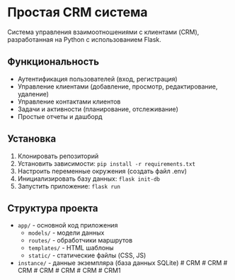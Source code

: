 # Простая CRM система

Система управления взаимоотношениями с клиентами (CRM), разработанная на Python с использованием Flask.

## Функциональность

- Аутентификация пользователей (вход, регистрация)
- Управление клиентами (добавление, просмотр, редактирование, удаление)
- Управление контактами клиентов
- Задачи и активности (планирование, отслеживание)
- Простые отчеты и дашборд

## Установка

1. Клонировать репозиторий
2. Установить зависимости: `pip install -r requirements.txt`
3. Настроить переменные окружения (создать файл .env)
4. Инициализировать базу данных: `flask init-db`
5. Запустить приложение: `flask run`

## Структура проекта

- `app/` - основной код приложения
  - `models/` - модели данных
  - `routes/` - обработчики маршрутов
  - `templates/` - HTML шаблоны
  - `static/` - статические файлы (CSS, JS)
- `instance/` - данные экземпляра (база данных SQLite) #   C R M  
 #   C R M  
 #   C R M  
 #   C R M  
 #   C R M  
 #   C R M  
 #   C R M 1  
 